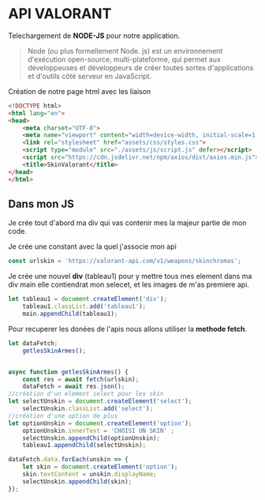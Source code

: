 API VALORANT
=======
Telechargement de **NODE-JS** pour notre application.
>Node (ou plus formellement Node. js) est un environnement d'exécution open-source, multi-plateforme, qui permet aux développeuses et développeurs de créer toutes sortes d'applications et d'outils côté serveur en JavaScript.

Création de notre page html avec les liaison
```html
<!DOCTYPE html>
<html lang="en">
<head>
    <meta charset="UTF-8">
    <meta name="viewport" content="width=device-width, initial-scale=1.0">
    <link rel="stylesheet" href="assets/css/styles.css">
    <script type="module" src="./assets/js/script.js" defer></script>
    <script src="https://cdn.jsdelivr.net/npm/axios/dist/axios.min.js"></script>
    <title>SkinValorant</title>
</head>
</html>
```
Dans mon JS
---
Je crée tout d'abord ma div  qui vas contenir mes la majeur partie de mon code.


Je crée une constant avec la quel j'associe mon api
 
```js
const urlskin = 'https://valorant-api.com/v1/weapons/skinchromas';
```
Je crée une nouvel **div** (tableau1) pour y mettre tous mes element dans ma div main 
elle contiendrat mon selecet, et les images de m'as premiere api.

```js
let tableau1 = document.createElement('div');
    tableau1.classList.add('tableau1');
    main.appendChild(tableau1);
```
Pour recuperer les donées de l'apis nous allons utiliser la **methode fetch**. 
``` js
let dataFetch;
    getlesSkinArmes();


async function getlesSkinArmes() {
    const res = await fetch(urlskin);
    dataFetch = await res.json();
//création d'un element select pour les skin   
let selectUnskin = document.createElement('select');
    selectUnskin.classList.add('select');
//création d'une option de plus 
let optionUnskin = document.createElement('option');
    optionUnskin.innerText = 'CHOISI UN SKIN' ;
    selectUnskin.appendChild(optionUnskin);
    tableau1.appendChild(selectUnskin);

dataFetch.data.forEach(unskin => {
    let skin = document.createElement('option');
    skin.textContent = unskin.displayName;
    selectUnskin.appendChild(skin);
});
```